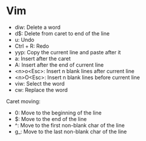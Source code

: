 # Vim

* diw: Delete a word
* d$: Delete from caret to end of the line
* u: Undo
* Ctrl + R: Redo
* yyp: Copy the current line and paste after it
* a: Insert after the caret
* A: Insert after the end of current line 
* \<n>o\<Esc>: Insert n blank lines after current line
* \<n>O\<Esc>: Insert n blank lines before current line
* viw: Select the word 
* cw: Replace the word

Caret moving:
* 0: Move to the beginning of the line
* $: Move to the end of the line
* ^: Move to the first non-blank char of the line
* g_: Move to the last non-blank char of the line
